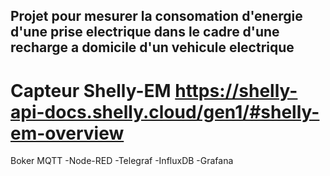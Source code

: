 ## Projet pour mesurer la consomation d'energie d'une prise electrique dans le cadre d'une recharge a domicile d'un vehicule electrique

# Capteur Shelly-EM https://shelly-api-docs.shelly.cloud/gen1/#shelly-em-overview

Boker MQTT
-Node-RED
-Telegraf
-InfluxDB
-Grafana
